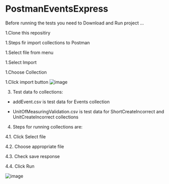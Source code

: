 # PostmanEventsExpress


Before running the tests you need to Download and Run project ... 

1.Clone this repositiry

1.Steps fir import collections to Postman 

  1.Select file from menu

  1.Select Import

  1.Choose Collection

  1.Click import button
 ![image](https://user-images.githubusercontent.com/70840510/114297070-427b4680-9ab7-11eb-9a14-af98ed2f98b2.png)


3. Test data fo collections:

* addEvent.csv is test data for Events collection

* UnitOfMeasuringValidation.csv is test data for ShortCreateIncorrect and UnitCreateIncorrect collections

4. Steps for running collections are:
  
  4.1. Click Select file
  
  4.2. Choose appropriate file
  
  4.3. Check save response
  
  4.4. Click Run
  
 ![image](https://user-images.githubusercontent.com/70840510/114237137-50cc4400-998b-11eb-835d-28eab878f73c.png)
